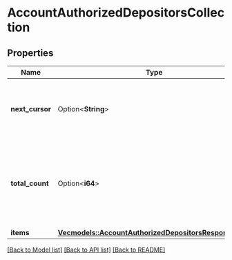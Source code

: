# AccountAuthorizedDepositorsCollection

## Properties

Name | Type | Description | Notes
------------ | ------------- | ------------- | -------------
**next_cursor** | Option<**String**> | If specified, contains a cursor to query next page of the `items` collection. | [optional]
**total_count** | Option<**i64**> | Total number of items in underlying collection, fragment of which is available in `items` collection. | [optional]
**items** | [**Vec<models::AccountAuthorizedDepositorsResponseItem>**](AccountAuthorizedDepositorsResponseItem.md) |  | 

[[Back to Model list]](../README.md#documentation-for-models) [[Back to API list]](../README.md#documentation-for-api-endpoints) [[Back to README]](../README.md)


